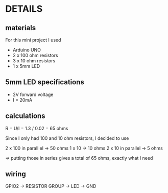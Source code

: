 # DETAILS

## materials

For this mini project I used 

* Arduino UNO
* 2 x 100 ohm resistors
* 3 x 10 ohm resistors
* 1 x 5mm LED

## 5mm LED specifications

* 2V forward voltage
* I = 20mA

## calculations

R = U/I = 1.3 / 0.02 = 65 ohms

Since I only had 100 and 10 ohm resistors, I decided to use

2 x 100 in parall el -> 50 ohms
1 x 10 -> 10 ohms
2 x 10 in parallel -> 5 ohms

=> putting those in series gives a total of 65 ohms, exactly what I need

## wiring

GPIO2 -> RESISTOR GROUP -> LED -> GND